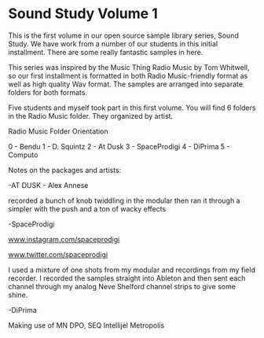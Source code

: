 # Sound Study Volume 1
This is the first volume in our open source sample library series, Sound Study.
We have work from a number of our students in this initial installment. There are some really fantastic samples in here.

This series was inspired by the Music Thing Radio Music by Tom Whitwell, so our first installment is formatted in both Radio Music-friendly format as well as high quality Wav format. The samples are arranged into separate folders for both formats.

Five students and myself took part in this first volume. You will find 6 folders in the Radio Music folder. They organized by artist. 

Radio Music Folder Orientation

0 - Bendu
1 - D. Squintz
2 - At Dusk 
3 - SpaceProdigi
4 - DiPrima
5 - Computo

Notes on the packages and artists:



-AT DUSK - Alex Annese

recorded a bunch of knob twiddling in the modular then ran it through a simpler with the push and a ton of wacky effects

-SpaceProdigi

www.instagram.com/spaceprodigi

www.twitter.com/spaceprodigi

I used a mixture of one shots from my modular and recordings from my field recorder. I recorded the samples straight into Ableton and then sent each channel through my analog Neve Shelford channel strips to give some shine.

-DiPrima

Making use of MN DPO, SEQ Intellijel Metropolis
